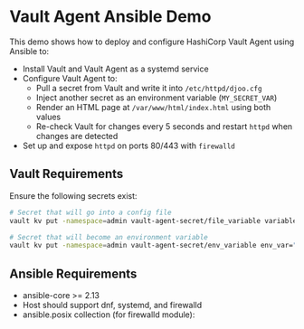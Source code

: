 # Vault Agent Ansible Demo

This demo shows how to deploy and configure HashiCorp Vault Agent using Ansible to:

- Install Vault and Vault Agent as a systemd service
- Configure Vault Agent to:
  - Pull a secret from Vault and write it into `/etc/httpd/djoo.cfg`
  - Inject another secret as an environment variable (`MY_SECRET_VAR`)
  - Render an HTML page at `/var/www/html/index.html` using both values
  - Re-check Vault for changes every 5 seconds and restart `httpd` when changes are detected
- Set up and expose `httpd` on ports 80/443 with `firewalld`

## Vault Requirements

Ensure the following secrets exist:

```bash
# Secret that will go into a config file
vault kv put -namespace=admin vault-agent-secret/file_variable variable="some_config_value"

# Secret that will become an environment variable
vault kv put -namespace=admin vault-agent-secret/env_variable env_var="some_env_value"
```

## Ansible Requirements
- ansible-core >= 2.13
- Host should support dnf, systemd, and firewalld
- ansible.posix collection (for firewalld module):